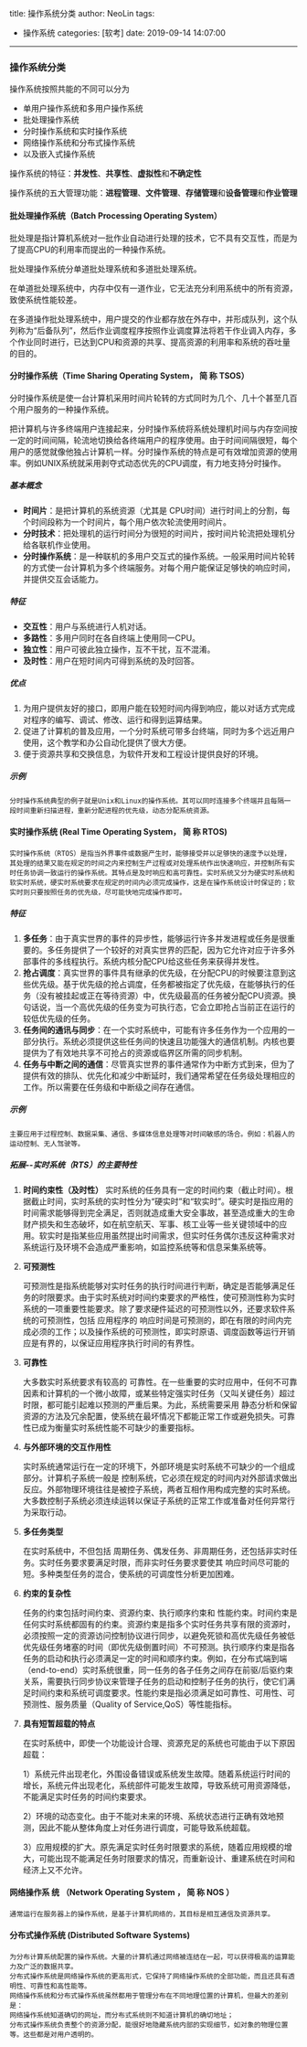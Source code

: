 title: 操作系统分类
author: NeoLin
tags:
  - 操作系统
categories: [软考]
date: 2019-09-14 14:07:00
---
### 操作系统分类

操作系统按照共能的不同可以分为

- 单用户操作系统和多用户操作系统
- 批处理操作系统
- 分时操作系统和实时操作系统
- 网络操作系统和分布式操作系统
- 以及嵌入式操作系统

<!-- more -->

操作系统的特征：**并发性**、**共享性**、**虚拟性**和**不确定性**

操作系统的五大管理功能：**进程管理**、**文件管理**、**存储管理**和**设备管理**和**作业管理**

#### 批处理操作系统（Batch Processing Operating System）

批处理是指计算机系统对一批作业自动进行处理的技术，它不具有交互性，而是为了提高CPU的利用率而提出的一种操作系统。
	
批处理操作系统分单道批处理系统和多道批处理系统。
	
在单道批处理系统中，内存中仅有一道作业，它无法充分利用系统中的所有资源，致使系统性能较差。
	
在多道操作批处理系统中，用户提交的作业都存放在外存中，并形成队列，这个队列称为“后备队列”，然后作业调度程序按照作业调度算法将若干作业调入内存，多个作业同时进行，已达到CPU和资源的共享、提高资源的利用率和系统的吞吐量的目的。

#### 分时操作系统（Time Sharing Operating System， 简 称 TSOS）

分时操作系统是使一台计算机采用时间片轮转的方式同时为几个、几十个甚至几百个用户服务的一种操作系统。
	
把计算机与许多终端用户连接起来，分时操作系统将系统处理机时间与内存空间按一定的时间间隔，轮流地切换给各终端用户的程序使用。由于时间间隔很短，每个用户的感觉就像他独占计算机一样。分时操作系统的特点是可有效增加资源的使用率。例如UNIX系统就采用剥夺式动态优先的CPU调度，有力地支持分时操作。

##### 基本概念

- **时间片**：是把计算机的系统资源（尤其是 CPU时间）进行时间上的分割，每个时间段称为一个时间片，每个用户依次轮流使用时间片。
- **分时技术**：把处理机的运行时间分为很短的时间片，按时间片轮流把处理机分给各联机作业使用。
- **分时操作系统**：是一种联机的多用户交互式的操作系统。一般采用时间片轮转的方式使一台计算机为多个终端服务。对每个用户能保证足够快的响应时间，并提供交互会话能力。

##### 特征

- **交互性**：用户与系统进行人机对话。
- **多路性**：多用户同时在各自终端上使用同一CPU。
- **独立性**：用户可彼此独立操作，互不干扰，互不混淆。
- **及时性**：用户在短时间内可得到系统的及时回答。

##### 优点

1. 为用户提供友好的接口，即用户能在较短时间内得到响应，能以对话方式完成对程序的编写、调试、修改、运行和得到运算结果。
2. 促进了计算机的普及应用，一个分时系统可带多台终端，同时为多个远近用户使用，这个教学和办公自动化提供了很大方便。
3. 便于资源共享和交换信息，为软件开发和工程设计提供良好的环境。

##### 示例

```
分时操作系统典型的例子就是Unix和Linux的操作系统。其可以同时连接多个终端并且每隔一段时间重新扫描进程，重新分配进程的优先级，动态分配系统资源。
```

#### 实时操作系统 (Real Time Operating System， 简 称 RTOS)

```
实时操作系统（RTOS）是指当外界事件或数据产生时，能够接受并以足够快的速度予以处理，其处理的结果又能在规定的时间之内来控制生产过程或对处理系统作出快速响应，并控制所有实时任务协调一致运行的操作系统。其特点是及时响应和高可靠性。实时系统又分为硬实时系统和软实时系统，硬实时系统要求在规定的时间内必须完成操作，这是在操作系统设计时保证的；软实时则只要按照任务的优先级，尽可能快地完成操作即可。
```

##### 特征

1. **多任务**：由于真实世界的事件的异步性，能够运行许多并发进程或任务是很重要的。多任务提供了一个较好的对真实世界的匹配，因为它允许对应于许多外部事件的多线程执行。系统内核分配CPU给这些任务来获得并发性。
2. **抢占调度**：真实世界的事件具有继承的优先级，在分配CPU的时候要注意到这些优先级。基于优先级的抢占调度，任务都被指定了优先级，在能够执行的任务（没有被挂起或正在等待资源）中，优先级最高的任务被分配CPU资源。换句话说，当一个高优先级的任务变为可执行态，它会立即抢占当前正在运行的较低优先级的任务。
3. **任务间的通讯与同步**：在一个实时系统中，可能有许多任务作为一个应用的一部分执行。系统必须提供这些任务间的快速且功能强大的通信机制。内核也要提供为了有效地共享不可抢占的资源或临界区所需的同步机制。
4. **任务与中断之间的通信**：尽管真实世界的事件通常作为中断方式到来，但为了提供有效的排队、优先化和减少中断延时，我们通常希望在任务级处理相应的工作。所以需要在任务级和中断级之间存在通信。

##### 示例

```
主要应用于过程控制、数据采集、通信、多媒体信息处理等对时间敏感的场合。例如：机器人的运动控制、无人驾驶等。
```



##### 拓展--实时系统（RTS）的主要特性

1. **时间约束性（及时性）**
   实时系统的任务具有一定的时间约束（截止时间）。根据截止时间，实时系统的实时性分为“硬实时”和“软实时”。硬实时是指应用的时间需求能够得到完全满足，否则就造成重大安全事故，甚至造成重大的生命财产损失和生态破坏，如在航空航天、军事、核工业等一些关键领域中的应用。软实时是指某些应用虽然提出时间需求，但实时任务偶尔违反这种需求对系统运行及环境不会造成严重影响，如监控系统等和信息采集系统等。

2. **可预测性**

   可预测性是指系统能够对实时任务的执行时间进行判断，确定是否能够满足任务的时限要求。由于实时系统对时间约束要求的严格性，使可预测性称为实时系统的一项重要性能要求。除了要求硬件延迟的可预测性以外，还要求软件系统的可预测性，包括
   应用程序的 响应时间是可预测的，即在有限的时间内完成必须的工作；以及操作系统的可预测性，即实时原语、调度函数等运行开销应是有界的，以保证应用程序执行时间的有界性。

3. **可靠性**

   大多数实时系统要求有较高的 可靠性。在一些重要的实时应用中，任何不可靠因素和计算机的一个微小故障，或某些特定强实时任务（又叫关键任务）超过时限，都可能引起难以预测的严重后果。为此，系统需要采用
   静态分析和保留资源的方法及冗余配置，使系统在最坏情况下都能正常工作或避免损失。可靠性已成为衡量实时系统性能不可缺少的重要指标。

4. **与外部环境的交互作用性**

   实时系统通常运行在一定的环境下，外部环境是实时系统不可缺少的一个组成部分。计算机子系统一般是 控制系统，它必须在规定的时间内对外部请求做出反应。外部物理环境往往是被控子系统，两者互相作用构成完整的实时系统。大多数控制子系统必须连续运转以保证子系统的正常工作或准备对任何异常行为采取行动。

5. **多任务类型**

   在实时系统中，不但包括
   周期任务、偶发任务、非周期任务，还包括非实时任务。实时任务要求要满足时限，而非实时任务要求要使其 响应时间尽可能的短。多种类型任务的混合，使系统的可调度性分析更加困难。

6. **约束的复杂性**

   任务的约束包括时间约束、资源约束、执行顺序约束和 性能约束。时间约束是任何实时系统都固有的约束。资源约束是指多个实时任务共享有限的资源时，必须按照一定的资源访问控制协议进行同步，以避免死锁和高优先级任务被低优先级任务堵塞的时间（即优先级倒置时间）不可预测。执行顺序约束是指各任务的启动和执行必须满足一定的时间和顺序约束。例如，在分布式端到端（end-to-end）实时系统很重，同一任务的各子任务之间存在前驱/后驱约束关系，需要执行同步协议来管理子任务的启动和控制子任务的执行，使它们满足时间约束和系统可调度要求。性能约束是指必须满足如可靠性、可用性、可预测性、服务质量（Quality of Service,QoS）等性能指标。

7. **具有短暂超载的特点**

   在实时系统中，即使一个功能设计合理、资源充足的系统也可能由于以下原因超载：

   1）系统元件出现老化，外围设备错误或系统发生故障。随着系统运行时间的增长，系统元件出现老化，系统部件可能发生故障，导致系统可用资源降低，不能满足实时任务的时间约束要求。

   2）环境的动态变化。由于不能对未来的环境、系统状态进行正确有效地预测，因此不能从整体角度上对任务进行调度，可能导致系统超载。

   3）应用规模的扩大。原先满足实时任务时限要求的系统，随着应用规模的增大，可能出现不能满足任务时限要求的情况，而重新设计、重建系统在时间和经济上又不允许。



#### 网络操作系 统 （Network Operating System ， 简 称 NOS ）

```
通常运行在服务器上的操作系统，是基于计算机网络的，其目标是相互通信及资源共享。
```

#### 分布式操作系统 (Distributed Software Systems)

```
为分布计算系统配置的操作系统。大量的计算机通过网络被连结在一起，可以获得极高的运算能力及广泛的数据共享。
分布式操作系统是网络操作系统的更高形式，它保持了网络操作系统的全部功能，而且还具有透明性、可靠性和高性能等。	
网络操作系统和分布式操作系统虽然都用于管理分布在不同地理位置的计算机，但最大的差别是：
网络操作系统知道确切的网址，而分布式系统则不知道计算机的确切地址；
分布式操作系统负责整个的资源分配，能很好地隐藏系统内部的实现细节，如对象的物理位置等。这些都是对用户透明的。
```